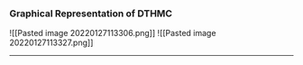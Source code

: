 ### Graphical Representation of DTHMC
![[Pasted image 20220127113306.png]]
![[Pasted image 20220127113327.png]]

---
